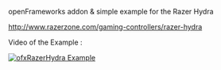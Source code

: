 openFrameworks addon & simple example for the Razer Hydra

http://www.razerzone.com/gaming-controllers/razer-hydra


Video of the Example :

[![ofxRazerHydra Example](http://farm9.staticflickr.com/8122/8661367508_718cbd2c47_m.jpg)](http://www.flickr.com/photos/kikko_fr/8661367508/)


